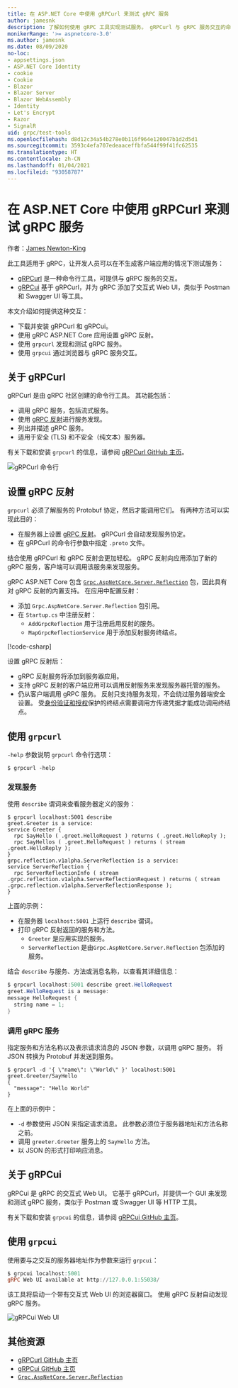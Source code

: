 ```yaml
---
title: 在 ASP.NET Core 中使用 gRPCurl 来测试 gRPC 服务
author: jamesnk
description: 了解如何使用 gRPC 工具实现测试服务。 gRPCurl 与 gRPC 服务交互的命令行工具。 gRPCui 是一个交互式 Web UI。
monikerRange: '>= aspnetcore-3.0'
ms.author: jamesnk
ms.date: 08/09/2020
no-loc:
- appsettings.json
- ASP.NET Core Identity
- cookie
- Cookie
- Blazor
- Blazor Server
- Blazor WebAssembly
- Identity
- Let's Encrypt
- Razor
- SignalR
uid: grpc/test-tools
ms.openlocfilehash: d8d12c34a54b278e0b116f964e120047b1d2d5d1
ms.sourcegitcommit: 3593c4efa707edeaaceffbfa544f99f41fc62535
ms.translationtype: HT
ms.contentlocale: zh-CN
ms.lasthandoff: 01/04/2021
ms.locfileid: "93058787"
---
```

# <a name="test-grpc-services-with-grpcurl-in-aspnet-core"></a>在 ASP.NET Core 中使用 gRPCurl 来测试 gRPC 服务

作者：[James Newton-King](https://twitter.com/jamesnk)

此工具适用于 gRPC，让开发人员可以在不生成客户端应用的情况下测试服务：

* [gRPCurl](https://github.com/fullstorydev/grpcurl) 是一种命令行工具，可提供与 gRPC 服务的交互。
* [gRPCui](https://github.com/fullstorydev/grpcui) 基于 gRPCurl，并为 gRPC 添加了交互式 Web UI，类似于 Postman 和 Swagger UI 等工具。

本文介绍如何提供这种交互：

* 下载并安装 gRPCurl 和 gRPCui。
* 使用 gRPC ASP.NET Core 应用设置 gRPC 反射。
* 使用 `grpcurl` 发现和测试 gRPC 服务。
* 使用 `grpcui` 通过浏览器与 gRPC 服务交互。

## <a name="about-grpcurl"></a>关于 gRPCurl

gRPCurl 是由 gRPC 社区创建的命令行工具。 其功能包括：

* 调用 gRPC 服务，包括流式服务。
* 使用 [gRPC 反射](https://github.com/grpc/grpc/blob/master/doc/server-reflection.md)进行服务发现。
* 列出并描述 gRPC 服务。
* 适用于安全 (TLS) 和不安全（纯文本）服务器。

有关下载和安装 `grpcurl` 的信息，请参阅 [gRPCurl GitHub 主页](https://github.com/fullstorydev/grpcurl#installation)。

![gRPCurl 命令行](~/grpc/test-tools/static/grpcurl.png)

## <a name="set-up-grpc-reflection"></a>设置 gRPC 反射

`grpcurl` 必须了解服务的 Protobuf 协定，然后才能调用它们。 有两种方法可以实现此目的：

* 在服务器上设置 [gRPC 反射](https://github.com/grpc/grpc/blob/master/doc/server-reflection.md)。 gRPCurl 会自动发现服务协定。
* 在 gRPCurl 的命令行参数中指定 `.proto` 文件。

结合使用 gRPCurl 和 gRPC 反射会更加轻松。 gRPC 反射向应用添加了新的 gRPC 服务，客户端可以调用该服务来发现服务。

gRPC ASP.NET Core 包含 [`Grpc.AspNetCore.Server.Reflection`](https://www.nuget.org/packages/Grpc.AspNetCore.Server.Reflection) 包，因此具有对 gRPC 反射的内置支持。 在应用中配置反射：

* 添加 `Grpc.AspNetCore.Server.Reflection` 包引用。
* 在 `Startup.cs` 中注册反射：
  * `AddGrpcReflection` 用于注册启用反射的服务。
  * `MapGrpcReflectionService` 用于添加反射服务终结点。

[!code-csharp[](~/grpc/test-tools/Startup.cs?name=snippet_1&highlight=4,15-18)]

设置 gRPC 反射后：

* gRPC 反射服务将添加到服务器应用。
* 支持 gRPC 反射的客户端应用可以调用反射服务来发现服务器托管的服务。
* 仍从客户端调用 gRPC 服务。 反射只支持服务发现，不会绕过服务器端安全设置。 受[身份验证和授权](xref:grpc/authn-and-authz)保护的终结点需要调用方传递凭据才能成功调用终结点。

## <a name="use-grpcurl"></a>使用 `grpcurl`

`-help` 参数说明 `grpcurl` 命令行选项：

```console
$ grpcurl -help
```

### <a name="discover-services"></a>发现服务

使用 `describe` 谓词来查看服务器定义的服务：

```console
$ grpcurl localhost:5001 describe
greet.Greeter is a service:
service Greeter {
  rpc SayHello ( .greet.HelloRequest ) returns ( .greet.HelloReply );
  rpc SayHellos ( .greet.HelloRequest ) returns ( stream .greet.HelloReply );
}
grpc.reflection.v1alpha.ServerReflection is a service:
service ServerReflection {
  rpc ServerReflectionInfo ( stream .grpc.reflection.v1alpha.ServerReflectionRequest ) returns ( stream .grpc.reflection.v1alpha.ServerReflectionResponse );
}
```

上面的示例：

* 在服务器 `localhost:5001` 上运行 `describe` 谓词。
* 打印 gRPC 反射返回的服务和方法。
  * `Greeter` 是应用实现的服务。
  * `ServerReflection` 是由`Grpc.AspNetCore.Server.Reflection` 包添加的服务。

结合 `describe` 与服务、方法或消息名称，以查看其详细信息：

```powershell
$ grpcurl localhost:5001 describe greet.HelloRequest
greet.HelloRequest is a message:
message HelloRequest {
  string name = 1;
}
```

### <a name="call-grpc-services"></a>调用 gRPC 服务

指定服务和方法名称以及表示请求消息的 JSON 参数，以调用 gRPC 服务。 将 JSON 转换为 Protobuf 并发送到服务。

```console
$ grpcurl -d '{ \"name\": \"World\" }' localhost:5001 greet.Greeter/SayHello
{
  "message": "Hello World"
}
```

在上面的示例中：

* `-d` 参数使用 JSON 来指定请求消息。 此参数必须位于服务器地址和方法名称之前。
* 调用 `greeter.Greeter` 服务上的 `SayHello` 方法。
* 以 JSON 的形式打印响应消息。

## <a name="about-grpcui"></a>关于 gRPCui

gRPCui 是 gRPC 的交互式 Web UI。 它基于 gRPCurl，并提供一个 GUI 来发现和测试 gRPC 服务，类似于 Postman 或 Swagger UI 等 HTTP 工具。

有关下载和安装 `grpcui` 的信息，请参阅 [gRPCui GitHub 主页](https://github.com/fullstorydev/grpcui#installation)。

## <a name="using-grpcui"></a>使用 `grpcui`

使用要与之交互的服务器地址作为参数来运行 `grpcui`：

```powershell
$ grpcui localhost:5001
gRPC Web UI available at http://127.0.0.1:55038/
```

该工具将启动一个带有交互式 Web UI 的浏览器窗口。 使用 gRPC 反射自动发现 gRPC 服务。

![gRPCui Web UI](~/grpc/test-tools/static/grpcui.png)

## <a name="additional-resources"></a>其他资源

* [gRPCurl GitHub 主页](https://github.com/fullstorydev/grpcurl)
* [gRPCui GitHub 主页](https://github.com/fullstorydev/grpcui)
* [`Grpc.AspNetCore.Server.Reflection`](https://www.nuget.org/packages/Grpc.AspNetCore.Server.Reflection)
